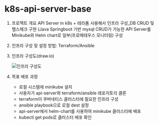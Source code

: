 # k8s-api-server-base

1. 프로젝트 개요
API Server in k8s + 테라폼 사용해서 인프라 구성_DB CRUD 및 헬스체크 구현
(Java Springboot 기반 mysql CRUD가 가능한 API Server를 Minikube와 Helm chart로 일부(프로메테우스 모니터링) 구성

2. 인프라 구성 및 설정 방법: Terraform/Ansible
3. 인프라 구성도(draw.io)

   ![인프라 구성도](https://github.com/user-attachments/assets/1eee93a5-5df0-4665-ac87-4985288d0e6b)

4. 목표 배포 과정
   - 로컬 시스템에 minikube 설치
   - 사용자가 api-server와 terraform/ansible 레포지토리 클론
   - terraform이 쿠버네티스 클러스터에 필요한 인프라 구성
   - ansible playbook으로 로컬 dest 설정
   - api-server에서 helm-chart를 사용하여 minikube 클러스터에 배포
   - kubectl get pods로 클러스터 배포 확인
